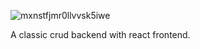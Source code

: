 ![mxnstfjmr0llvvsk5iwe](https://github.com/user-attachments/assets/2a441233-7ea2-42ae-9683-64f2658464c5)

A classic crud backend with react frontend.
